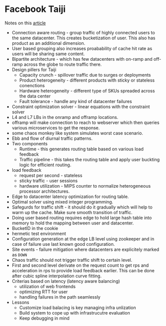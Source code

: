 # Facebook Taiji

Notes on this [article](https://research.fb.com/publications/taiji-managing-global-user-traffic-for-large-scale-internet-services-at-the-edge/) 

- Connection aware routing - group traffic of highly connected users to the same datacenter. This creates bucketization of user. This also has product as an additional dimension.
- User based grouping also increases proabability of cache hit rate as users will be sharing same content.
- Bipartite architecture - which has few datacenters with on-ramp and off-ramp across the globe to route traffic there.
- Design pillers for Taiji
  - Capacity crunch -  spillover traffic due to surges or deployments
  - Product heterogeneity - different products with sticky or stateless conenctions
  - Hardware heterogeneity  - different type of SKUs spreaded across the data center
  - Fault tolerance  - handle any kind of datacenter failures 
- Constraint optimization solver - linear equations with the constraint solver
- L4 and L7 LBs in the onramp and offramp locations.
- offramp will make connection to reach to webserver which then queries various microservices to get the response.
- some chaos monkey like system simulates worst case scenario.
- Ebb and flow of diurnal traffic patterns.
- Two components 
  - Runtime - this generates routing table based on various load feedback
  - Traffic pipeline - this takes the routing table and apply user buckting logic for efficient routing. 
- load feedback 
  - request per second - stateless 
  - sticky traffic - user sessions
  - hardware utilization - MIPS counter to normalize heterogeneous processor architectures.
- Edge to datacenter latency optimization for routing table.
- Optimal solver using mixed integer programming.
- Safegurds for traffic shift - it should do it gradually which will help to warm up the cache. Make sure smooth transition of traffic.
- Doing user based routing requires edge to hold large hash table into memory to hold the mapping between user and datacenter.
- BucketID in the cookie
- hermetic test environment
- Configuration generation at the edge LB level using zookeeper and in case of failure use last known good configuration.
- Site events - failure mitigation where datacenters are explicitely marked as `DOWN`
- Chaos traffic should not trigger traffic shift to certain level.
- First and second level derivate on the request count to get rps and acceleration in rps to provide load feedback earlier. This can be done after cubic spline interpolation curve fitting.
- Criterias based on latency (latency aware balancing)
  - utilization of web frontends
  - optimizing RTT for user
  - handling failures in the path seamlessly 
- Lessons 
  - Customize load balacing is key managing infra unlization 
  - Build system to cope up with infrastrucutre evaluation 
  - Keep debugging in mind 

